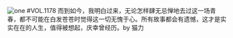 ![one](http://image.wufazhuce.com/Fr-suUgULJbEOituTNBCJagd1ewF)
#VOL.1178
而到如今，我明白过来，无论怎样肆无忌惮地去过这一场青春，都不可能在白发苍苍时觉得这一切无愧于心。所有故事都会有遗憾，这才是实实在在的人生，值得被想起，庆幸曾经历。by 猫力